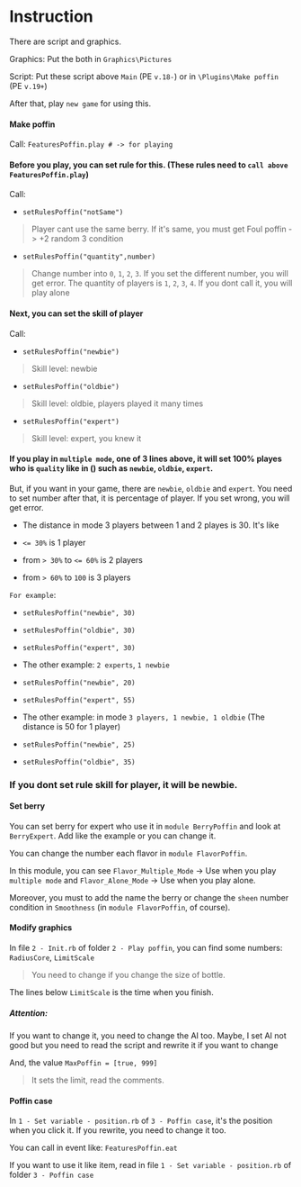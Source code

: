 # Instruction

There are script and graphics.

Graphics: Put the both in `Graphics\Pictures`

Script: Put these script above `Main` (PE `v.18-`) or in `\Plugins\Make poffin` (PE `v.19+`)

After that, play `new game` for using this.

#### Make poffin
Call: `FeaturesPoffin.play # -> for playing`

#### Before you play, you can set rule for this. (These rules need to `call above` `FeaturesPoffin.play`)
Call:

- `setRulesPoffin("notSame")`
> Player cant use the same berry. If it's same, you must get Foul poffin -> +2 random 3 condition

- `setRulesPoffin("quantity",number)`
> Change number into `0`, `1`, `2`, `3`. If you set the different number, you will get error. The quantity of players is `1`, `2`, `3`, `4`. If you dont call it, you will play alone

#### Next, you can set the skill of player
Call:

- `setRulesPoffin("newbie")`
> Skill level: newbie

- `setRulesPoffin("oldbie")`
> Skill level: oldbie, players played it many times

- `setRulesPoffin("expert")`
> Skill level: expert, you knew it

#### If you play in `multiple mode`, one of 3 lines above, it will set 100% playes who is `quality` like in () such as `newbie`, `oldbie`, `expert`.
But, if you want in your game, there are `newbie`, `oldbie` and `expert`.
You need to set number after that, it is percentage of player.
If you set wrong, you will get error.

* The distance in mode 3 players between 1 and 2 playes is 30. It's like

- `<= 30%` is 1 player

- from `> 30%` to `<= 60%` is 2 players

- from `> 60%` to `100` is 3 players

`For example`:

- `setRulesPoffin("newbie", 30)`

- `setRulesPoffin("oldbie", 30)`

- `setRulesPoffin("expert", 30)`

* The other example: `2 experts`, `1 newbie`

- `setRulesPoffin("newbie", 20)`

- `setRulesPoffin("expert", 55)`

* The other example: in mode `3 players, 1 newbie, 1 oldbie` (The distance is 50 for 1 player)

- `setRulesPoffin("newbie", 25)`

- `setRulesPoffin("oldbie", 35)`

### If you dont set rule skill for player, it will be newbie.

#### Set berry
You can set berry for expert who use it in `module BerryPoffin` and look at `BerryExpert`. Add like the example or you can change it.

You can change the number each flavor in `module FlavorPoffin`.

In this module, you can see `Flavor_Multiple_Mode` -> Use when you play `multiple mode` and `Flavor_Alone_Mode` -> Use when you play alone.

Moreover, you must to add the name the berry or change the `sheen` number condition in `Smoothness` (in `module FlavorPoffin`, of course).

#### Modify graphics
In file `2 - Init.rb` of folder `2 - Play poffin`, you can find some numbers: `RadiusCore`, `LimitScale`
> You need to change if you change the size of bottle.

The lines below `LimitScale` is the time when you finish.

##### Attention:
If you want to change it, you need to change the AI too. Maybe, I set AI not good but you need to read the script and rewrite it if you want to change

And, the value `MaxPoffin = [true, 999]`
> It sets the limit, read the comments.

#### Poffin case
In `1 - Set variable - position.rb` of `3 - Poffin case`, it's the position when you click it. If you rewrite, you need to change it too.

You can call in event like: `FeaturesPoffin.eat`

If you want to use it like item, read in file `1 - Set variable - position.rb` of folder `3 - Poffin case`
